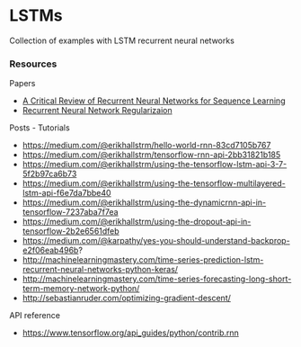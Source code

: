 # LSTMs

Collection of examples with LSTM recurrent neural networks

### Resources

Papers

- [A Critical Review of Recurrent Neural Networks for Sequence Learning](https://arxiv.org/pdf/1506.00019.pdf)
- [Recurrent Neural Network Regularizaion](https://arxiv.org/pdf/1409.2329v5.pdf)

Posts - Tutorials

- https://medium.com/@erikhallstrm/hello-world-rnn-83cd7105b767
- https://medium.com/@erikhallstrm/tensorflow-rnn-api-2bb31821b185
- https://medium.com/@erikhallstrm/using-the-tensorflow-lstm-api-3-7-5f2b97ca6b73
- https://medium.com/@erikhallstrm/using-the-tensorflow-multilayered-lstm-api-f6e7da7bbe40
- https://medium.com/@erikhallstrm/using-the-dynamicrnn-api-in-tensorflow-7237aba7f7ea
- https://medium.com/@erikhallstrm/using-the-dropout-api-in-tensorflow-2b2e6561dfeb
- https://medium.com/@karpathy/yes-you-should-understand-backprop-e2f06eab496b?
- http://machinelearningmastery.com/time-series-prediction-lstm-recurrent-neural-networks-python-keras/
- http://machinelearningmastery.com/time-series-forecasting-long-short-term-memory-network-python/
- http://sebastianruder.com/optimizing-gradient-descent/

API reference

- https://www.tensorflow.org/api_guides/python/contrib.rnn
